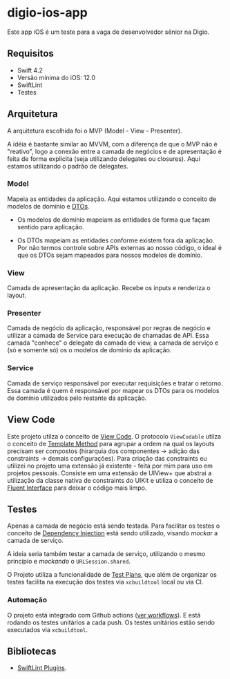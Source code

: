 # digio-ios-app
Este app iOS é um teste para a vaga de desenvolvedor sênior na Digio.

## Requisitos
- Swift 4.2
- Versão mínima do iOS: 12.0
- SwiftLint
- Testes

## Arquitetura

A arquitetura escolhida foi o MVP (Model - View - Presenter).

A idéia é bastante similar ao MVVM, com a diferença de que o MVP não é "reativo", logo a conexão entre a camada de negócios e de apresentação é feita de forma explícita (seja utilizando delegates ou closures). Aqui estamos utilizando o padrão de delegates.

### Model
Mapeia as entidades da aplicação. Aqui estamos utilizando o conceito de modelos de domínio e [DTOs](https://martinfowler.com/bliki/LocalDTO.html).

- Os modelos de domínio mapeiam as entidades de forma que façam sentido para aplicação.

- Os DTOs mapeiam as entidades conforme existem fora da aplicação. Por não termos controle sobre APIs externas ao nosso código, o ideal é que os DTOs sejam mapeados para nossos modelos de domínio.

### View
Camada de apresentação da aplicação. Recebe os inputs e renderiza o layout.

### Presenter
Camada de negócio da aplicação, responsável por regras de negócio e utilizar a camada de Service para execução de chamadas de API. Essa camada "conhece" o delegate da camada de view, a camada de serviço e (só e somente só) os o modelos de domínio da aplicação.

### Service
Camada de serviço responsável por executar requisições e tratar o retorno. Essa camada é quem é responsável por mapear os DTOs para os modelos de domínio utilizados pelo restante da aplicação.

## View Code
Este projeto utilza o conceito de [View Code](https://betterprogramming.pub/ios-view-codes-handbook-1a08e28b0420). 
O protocolo `ViewCodable` utilza o conceito de [Template Method](https://refactoring.guru/design-patterns/template-method) para agrupar a ordem na qual os layouts precisam ser compostos (hirarquia dos componentes -> adição das constraints -> demais configurações).
Para criação das constraints eu utilizei no projeto uma extensão já existente - feita por mim para uso em projetos pessoais. Consiste em uma extensão de UIView+ que abstrai a utilização da classe nativa de constraints do UIKit e utiliza o conceito de [Fluent Interface](https://www.martinfowler.com/bliki/FluentInterface.html?ref=blog.codinghorror.com) para deixar o código mais limpo.

## Testes
Apenas a camada de negócio está sendo testada. Para facilitar os testes o conceito de [Dependency Injection](https://www.avanderlee.com/swift/dependency-injection/) está sendo utilizado, visando _mockar_ a camada de serviço.

A ideia seria também testar a camada de serviço, utilizando o mesmo princípio e _mockando_ o `URLSession.shared`.

O Projeto utiliza a funcionalidade de [Test Plans](https://developer.apple.com/documentation/xcode/organizing-tests-to-improve-feedback), que além de organizar os testes facilita na execução dos testes via `xcbuildtool` local ou via CI.

### Automação
O projeto está integrado com Github actions ([ver workflows](https://github.com/pedrofveloso/digio-ios-app/actions)). E está rodando os testes unitários a cada push.
Os testes unitários estão sendo executados via `xcbuildtool`.

## Bibliotecas
- [SwiftLint Plugins](https://github.com/realm/swiftlint?tab=readme-ov-file#swift-package-projects).

